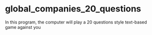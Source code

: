 # global_companies_20_questions
In this program, the computer will play a 20 questions style text-based game against you
